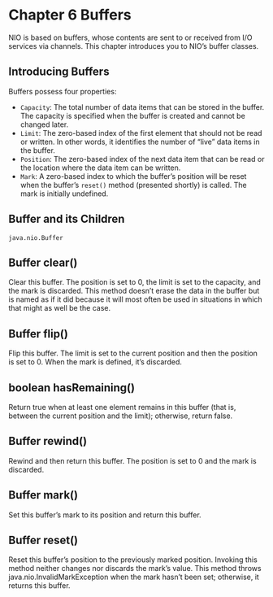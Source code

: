 # Chapter 6 Buffers

NIO is based on buffers, whose contents are sent to or received from I/O
services via channels. This chapter introduces you to NIO’s buffer classes.

## Introducing Buffers

Buffers possess four properties:

- `Capacity`: The total number of data items that can be stored in the buffer. 
The capacity is specified when the buffer is created and cannot be changed later.
- `Limit`: The zero-based index of the first element that
should not be read or written. In other words, it identifies
the number of “live” data items in the buffer.
- `Position`: The zero-based index of the next data item
that can be read or the location where the data item can
be written.
- `Mark`: A zero-based index to which the buffer’s
position will be reset when the buffer’s `reset()` method
(presented shortly) is called. The mark is initially
undefined.

## Buffer and its Children

`java.nio.Buffer`

## Buffer clear()

Clear this buffer. The position is set to 0, the limit is set to
the capacity, and the mark is discarded. This method
doesn’t erase the data in the buffer but is named as if it did
because it will most often be used in situations in which
that might as well be the case.

## Buffer flip()

Flip this buffer. The limit is set to the current position and
then the position is set to 0. When the mark is defined, it’s
discarded.

## boolean hasRemaining()

Return true when at least one element remains in this
buffer (that is, between the current position and the limit);
otherwise, return false.

## Buffer rewind()

Rewind and then return this buffer. The position is set to 0
and the mark is discarded.

## Buffer mark()

Set this buffer’s mark to its position and return this buffer.

## Buffer reset()

Reset this buffer’s position to the previously marked
position. Invoking this method neither changes nor
discards the mark’s value. This method throws
java.nio.InvalidMarkException when the mark hasn’t
been set; otherwise, it returns this buffer.


